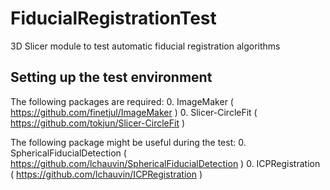 # FiducialRegistrationTest
3D Slicer module to test automatic fiducial registration algorithms


## Setting up the test environment

The following packages are required:
0. ImageMaker ( https://github.com/finetjul/ImageMaker )
0. Slicer-CircleFit ( https://github.com/tokjun/Slicer-CircleFit )

The following package might be useful during the test:
0. SphericalFiducialDetection ( https://github.com/lchauvin/SphericalFiducialDetection )
0. ICPRegistration ( https://github.com/lchauvin/ICPRegistration )

